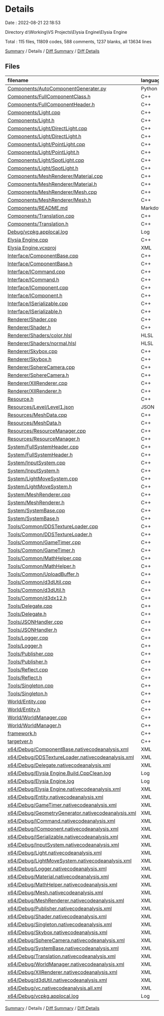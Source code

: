 # Details

Date : 2022-08-21 22:18:53

Directory d:\\Working\\VS Projects\\Elysia Engine\\Elysia Engine

Total : 115 files,  11809 codes, 588 comments, 1237 blanks, all 13634 lines

[Summary](results.md) / Details / [Diff Summary](diff.md) / [Diff Details](diff-details.md)

## Files
| filename | language | code | comment | blank | total |
| :--- | :--- | ---: | ---: | ---: | ---: |
| [Components/AutoComponentGenerater.py](/Components/AutoComponentGenerater.py) | Python | 20 | 29 | 7 | 56 |
| [Components/FullComponentClass.h](/Components/FullComponentClass.h) | C++ | 8 | 0 | 0 | 8 |
| [Components/FullComponentHeader.h](/Components/FullComponentHeader.h) | C++ | 7 | 0 | 0 | 7 |
| [Components/Light.cpp](/Components/Light.cpp) | C++ | 37 | 1 | 12 | 50 |
| [Components/Light.h](/Components/Light.h) | C++ | 33 | 3 | 14 | 50 |
| [Components/Light/DirectLight.cpp](/Components/Light/DirectLight.cpp) | C++ | 7 | 1 | 2 | 10 |
| [Components/Light/DirectLight.h](/Components/Light/DirectLight.h) | C++ | 12 | 4 | 7 | 23 |
| [Components/Light/PointLight.cpp](/Components/Light/PointLight.cpp) | C++ | 7 | 1 | 2 | 10 |
| [Components/Light/PointLight.h](/Components/Light/PointLight.h) | C++ | 12 | 4 | 7 | 23 |
| [Components/Light/SpotLight.cpp](/Components/Light/SpotLight.cpp) | C++ | 7 | 1 | 2 | 10 |
| [Components/Light/SpotLight.h](/Components/Light/SpotLight.h) | C++ | 12 | 4 | 7 | 23 |
| [Components/MeshRenderer/Material.cpp](/Components/MeshRenderer/Material.cpp) | C++ | 24 | 0 | 8 | 32 |
| [Components/MeshRenderer/Material.h](/Components/MeshRenderer/Material.h) | C++ | 18 | 2 | 8 | 28 |
| [Components/MeshRenderer/Mesh.cpp](/Components/MeshRenderer/Mesh.cpp) | C++ | 140 | 4 | 41 | 185 |
| [Components/MeshRenderer/Mesh.h](/Components/MeshRenderer/Mesh.h) | C++ | 63 | 8 | 20 | 91 |
| [Components/README.md](/Components/README.md) | Markdown | 59 | 0 | 22 | 81 |
| [Components/Translation.cpp](/Components/Translation.cpp) | C++ | 1 | 0 | 1 | 2 |
| [Components/Translation.h](/Components/Translation.h) | C++ | 14 | 0 | 4 | 18 |
| [Debug/vcpkg.applocal.log](/Debug/vcpkg.applocal.log) | Log | 0 | 0 | 2 | 2 |
| [Elysia Engine.cpp](/Elysia%20Engine.cpp) | C++ | 35 | 4 | 9 | 48 |
| [Elysia Engine.vcxproj](/Elysia%20Engine.vcxproj) | XML | 219 | 0 | 0 | 219 |
| [Interface/ComponentBase.cpp](/Interface/ComponentBase.cpp) | C++ | 6 | 0 | 3 | 9 |
| [Interface/ComponentBase.h](/Interface/ComponentBase.h) | C++ | 12 | 0 | 5 | 17 |
| [Interface/ICommand.cpp](/Interface/ICommand.cpp) | C++ | 1 | 0 | 1 | 2 |
| [Interface/ICommand.h](/Interface/ICommand.h) | C++ | 7 | 0 | 2 | 9 |
| [Interface/IComponent.cpp](/Interface/IComponent.cpp) | C++ | 4 | 0 | 2 | 6 |
| [Interface/IComponent.h](/Interface/IComponent.h) | C++ | 40 | 0 | 12 | 52 |
| [Interface/ISerializable.cpp](/Interface/ISerializable.cpp) | C++ | 1 | 0 | 1 | 2 |
| [Interface/ISerializable.h](/Interface/ISerializable.h) | C++ | 8 | 6 | 6 | 20 |
| [Renderer/Shader.cpp](/Renderer/Shader.cpp) | C++ | 98 | 6 | 27 | 131 |
| [Renderer/Shader.h](/Renderer/Shader.h) | C++ | 75 | 5 | 25 | 105 |
| [Renderer/Shaders/color.hlsl](/Renderer/Shaders/color.hlsl) | HLSL | 34 | 3 | 8 | 45 |
| [Renderer/Shaders/normal.hlsl](/Renderer/Shaders/normal.hlsl) | HLSL | 48 | 0 | 12 | 60 |
| [Renderer/Skybox.cpp](/Renderer/Skybox.cpp) | C++ | 1 | 0 | 1 | 2 |
| [Renderer/Skybox.h](/Renderer/Skybox.h) | C++ | 4 | 0 | 2 | 6 |
| [Renderer/SphereCamera.cpp](/Renderer/SphereCamera.cpp) | C++ | 1 | 0 | 1 | 2 |
| [Renderer/SphereCamera.h](/Renderer/SphereCamera.h) | C++ | 35 | 2 | 12 | 49 |
| [Renderer/XIIRenderer.cpp](/Renderer/XIIRenderer.cpp) | C++ | 461 | 82 | 134 | 677 |
| [Renderer/XIIRenderer.h](/Renderer/XIIRenderer.h) | C++ | 99 | 10 | 28 | 137 |
| [Resource.h](/Resource.h) | C++ | 22 | 5 | 4 | 31 |
| [Resources/Level/Level1.json](/Resources/Level/Level1.json) | JSON | 36 | 0 | 5 | 41 |
| [Resources/MeshData.cpp](/Resources/MeshData.cpp) | C++ | 92 | 3 | 33 | 128 |
| [Resources/MeshData.h](/Resources/MeshData.h) | C++ | 54 | 3 | 18 | 75 |
| [Resources/ResourceManager.cpp](/Resources/ResourceManager.cpp) | C++ | 5 | 0 | 1 | 6 |
| [Resources/ResourceManager.h](/Resources/ResourceManager.h) | C++ | 9 | 0 | 6 | 15 |
| [System/FullSystemHeader.cpp](/System/FullSystemHeader.cpp) | C++ | 1 | 0 | 1 | 2 |
| [System/FullSystemHeader.h](/System/FullSystemHeader.h) | C++ | 1 | 0 | 2 | 3 |
| [System/InputSystem.cpp](/System/InputSystem.cpp) | C++ | 8 | 0 | 2 | 10 |
| [System/InputSystem.h](/System/InputSystem.h) | C++ | 11 | 1 | 5 | 17 |
| [System/LightMoveSystem.cpp](/System/LightMoveSystem.cpp) | C++ | 1 | 0 | 1 | 2 |
| [System/LightMoveSystem.h](/System/LightMoveSystem.h) | C++ | 18 | 0 | 6 | 24 |
| [System/MeshRenderer.cpp](/System/MeshRenderer.cpp) | C++ | 1 | 0 | 1 | 2 |
| [System/MeshRenderer.h](/System/MeshRenderer.h) | C++ | 12 | 1 | 6 | 19 |
| [System/SystemBase.cpp](/System/SystemBase.cpp) | C++ | 3 | 0 | 1 | 4 |
| [System/SystemBase.h](/System/SystemBase.h) | C++ | 28 | 0 | 9 | 37 |
| [Tools/Common/DDSTextureLoader.cpp](/Tools/Common/DDSTextureLoader.cpp) | C++ | 1,943 | 142 | 283 | 2,368 |
| [Tools/Common/DDSTextureLoader.h](/Tools/Common/DDSTextureLoader.h) | C++ | 132 | 23 | 17 | 172 |
| [Tools/Common/GameTimer.cpp](/Tools/Common/GameTimer.cpp) | C++ | 73 | 32 | 23 | 128 |
| [Tools/Common/GameTimer.h](/Tools/Common/GameTimer.h) | C++ | 23 | 3 | 8 | 34 |
| [Tools/Common/MathHelper.cpp](/Tools/Common/MathHelper.cpp) | C++ | 45 | 18 | 19 | 82 |
| [Tools/Common/MathHelper.h](/Tools/Common/MathHelper.h) | C++ | 69 | 11 | 21 | 101 |
| [Tools/Common/UploadBuffer.h](/Tools/Common/UploadBuffer.h) | C++ | 45 | 9 | 12 | 66 |
| [Tools/Common/d3dUtil.cpp](/Tools/Common/d3dUtil.cpp) | C++ | 86 | 11 | 29 | 126 |
| [Tools/Common/d3dUtil.h](/Tools/Common/d3dUtil.h) | C++ | 169 | 67 | 45 | 281 |
| [Tools/Common/d3dx12.h](/Tools/Common/d3dx12.h) | C++ | 1,360 | 59 | 90 | 1,509 |
| [Tools/Delegate.cpp](/Tools/Delegate.cpp) | C++ | 1 | 0 | 1 | 2 |
| [Tools/Delegate.h](/Tools/Delegate.h) | C++ | 24 | 2 | 8 | 34 |
| [Tools/JSONHandler.cpp](/Tools/JSONHandler.cpp) | C++ | 1 | 0 | 1 | 2 |
| [Tools/JSONHandler.h](/Tools/JSONHandler.h) | C++ | 36 | 2 | 19 | 57 |
| [Tools/Logger.cpp](/Tools/Logger.cpp) | C++ | 1 | 0 | 1 | 2 |
| [Tools/Logger.h](/Tools/Logger.h) | C++ | 66 | 2 | 24 | 92 |
| [Tools/Publisher.cpp](/Tools/Publisher.cpp) | C++ | 1 | 0 | 1 | 2 |
| [Tools/Publisher.h](/Tools/Publisher.h) | C++ | 5 | 0 | 4 | 9 |
| [Tools/Reflect.cpp](/Tools/Reflect.cpp) | C++ | 1 | 0 | 1 | 2 |
| [Tools/Reflect.h](/Tools/Reflect.h) | C++ | 11 | 0 | 2 | 13 |
| [Tools/Singleton.cpp](/Tools/Singleton.cpp) | C++ | 1 | 0 | 1 | 2 |
| [Tools/Singleton.h](/Tools/Singleton.h) | C++ | 12 | 0 | 3 | 15 |
| [World/Entity.cpp](/World/Entity.cpp) | C++ | 2 | 0 | 1 | 3 |
| [World/Entity.h](/World/Entity.h) | C++ | 81 | 0 | 16 | 97 |
| [World/WorldManager.cpp](/World/WorldManager.cpp) | C++ | 76 | 6 | 27 | 109 |
| [World/WorldManager.h](/World/WorldManager.h) | C++ | 23 | 0 | 13 | 36 |
| [framework.h](/framework.h) | C++ | 8 | 5 | 3 | 16 |
| [targetver.h](/targetver.h) | C++ | 2 | 3 | 2 | 7 |
| [x64/Debug/ComponentBase.nativecodeanalysis.xml](/x64/Debug/ComponentBase.nativecodeanalysis.xml) | XML | 31 | 0 | 0 | 31 |
| [x64/Debug/DDSTextureLoader.nativecodeanalysis.xml](/x64/Debug/DDSTextureLoader.nativecodeanalysis.xml) | XML | 677 | 0 | 0 | 677 |
| [x64/Debug/Delegate.nativecodeanalysis.xml](/x64/Debug/Delegate.nativecodeanalysis.xml) | XML | 2 | 0 | 0 | 2 |
| [x64/Debug/Elysia Engine.Build.CppClean.log](/x64/Debug/Elysia%20Engine.Build.CppClean.log) | Log | 48 | 0 | 1 | 49 |
| [x64/Debug/Elysia Engine.log](/x64/Debug/Elysia%20Engine.log) | Log | 2 | 0 | 1 | 3 |
| [x64/Debug/Elysia Engine.nativecodeanalysis.xml](/x64/Debug/Elysia%20Engine.nativecodeanalysis.xml) | XML | 619 | 0 | 0 | 619 |
| [x64/Debug/Entity.nativecodeanalysis.xml](/x64/Debug/Entity.nativecodeanalysis.xml) | XML | 31 | 0 | 0 | 31 |
| [x64/Debug/GameTimer.nativecodeanalysis.xml](/x64/Debug/GameTimer.nativecodeanalysis.xml) | XML | 20 | 0 | 0 | 20 |
| [x64/Debug/GeometryGenerator.nativecodeanalysis.xml](/x64/Debug/GeometryGenerator.nativecodeanalysis.xml) | XML | 365 | 0 | 0 | 365 |
| [x64/Debug/ICommand.nativecodeanalysis.xml](/x64/Debug/ICommand.nativecodeanalysis.xml) | XML | 2 | 0 | 0 | 2 |
| [x64/Debug/IComponent.nativecodeanalysis.xml](/x64/Debug/IComponent.nativecodeanalysis.xml) | XML | 48 | 0 | 0 | 48 |
| [x64/Debug/ISerializable.nativecodeanalysis.xml](/x64/Debug/ISerializable.nativecodeanalysis.xml) | XML | 2 | 0 | 0 | 2 |
| [x64/Debug/InputSystem.nativecodeanalysis.xml](/x64/Debug/InputSystem.nativecodeanalysis.xml) | XML | 2 | 0 | 0 | 2 |
| [x64/Debug/Light.nativecodeanalysis.xml](/x64/Debug/Light.nativecodeanalysis.xml) | XML | 197 | 0 | 0 | 197 |
| [x64/Debug/LightMoveSystem.nativecodeanalysis.xml](/x64/Debug/LightMoveSystem.nativecodeanalysis.xml) | XML | 163 | 0 | 0 | 163 |
| [x64/Debug/Logger.nativecodeanalysis.xml](/x64/Debug/Logger.nativecodeanalysis.xml) | XML | 2 | 0 | 0 | 2 |
| [x64/Debug/Material.nativecodeanalysis.xml](/x64/Debug/Material.nativecodeanalysis.xml) | XML | 180 | 0 | 0 | 180 |
| [x64/Debug/MathHelper.nativecodeanalysis.xml](/x64/Debug/MathHelper.nativecodeanalysis.xml) | XML | 2 | 0 | 0 | 2 |
| [x64/Debug/Mesh.nativecodeanalysis.xml](/x64/Debug/Mesh.nativecodeanalysis.xml) | XML | 214 | 0 | 0 | 214 |
| [x64/Debug/MeshRenderer.nativecodeanalysis.xml](/x64/Debug/MeshRenderer.nativecodeanalysis.xml) | XML | 31 | 0 | 0 | 31 |
| [x64/Debug/Publisher.nativecodeanalysis.xml](/x64/Debug/Publisher.nativecodeanalysis.xml) | XML | 2 | 0 | 0 | 2 |
| [x64/Debug/Shader.nativecodeanalysis.xml](/x64/Debug/Shader.nativecodeanalysis.xml) | XML | 135 | 0 | 0 | 135 |
| [x64/Debug/Singleton.nativecodeanalysis.xml](/x64/Debug/Singleton.nativecodeanalysis.xml) | XML | 2 | 0 | 0 | 2 |
| [x64/Debug/Skybox.nativecodeanalysis.xml](/x64/Debug/Skybox.nativecodeanalysis.xml) | XML | 2 | 0 | 0 | 2 |
| [x64/Debug/SphereCamera.nativecodeanalysis.xml](/x64/Debug/SphereCamera.nativecodeanalysis.xml) | XML | 2 | 0 | 0 | 2 |
| [x64/Debug/SystemBase.nativecodeanalysis.xml](/x64/Debug/SystemBase.nativecodeanalysis.xml) | XML | 31 | 0 | 0 | 31 |
| [x64/Debug/Translation.nativecodeanalysis.xml](/x64/Debug/Translation.nativecodeanalysis.xml) | XML | 2 | 0 | 0 | 2 |
| [x64/Debug/WorldManager.nativecodeanalysis.xml](/x64/Debug/WorldManager.nativecodeanalysis.xml) | XML | 501 | 0 | 0 | 501 |
| [x64/Debug/XIIRenderer.nativecodeanalysis.xml](/x64/Debug/XIIRenderer.nativecodeanalysis.xml) | XML | 389 | 0 | 0 | 389 |
| [x64/Debug/d3dUtil.nativecodeanalysis.xml](/x64/Debug/d3dUtil.nativecodeanalysis.xml) | XML | 135 | 0 | 0 | 135 |
| [x64/Debug/vc.nativecodeanalysis.all.xml](/x64/Debug/vc.nativecodeanalysis.all.xml) | XML | 1,695 | 0 | 0 | 1,695 |
| [x64/Debug/vcpkg.applocal.log](/x64/Debug/vcpkg.applocal.log) | Log | 6 | 0 | 2 | 8 |

[Summary](results.md) / Details / [Diff Summary](diff.md) / [Diff Details](diff-details.md)